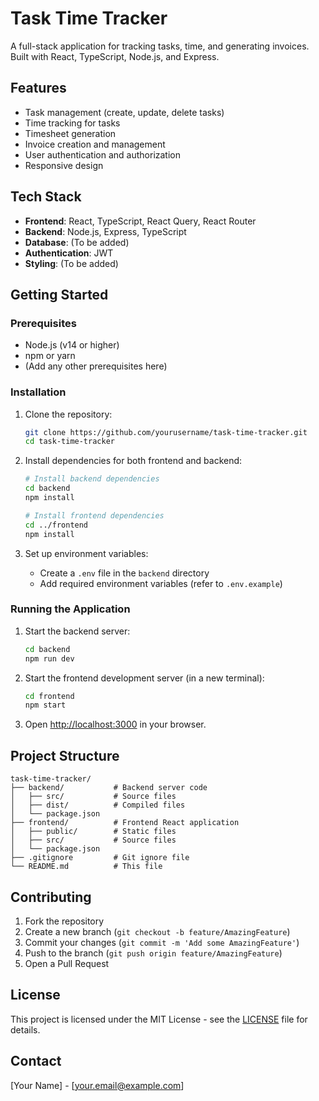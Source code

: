 # Task Time Tracker

A full-stack application for tracking tasks, time, and generating invoices. Built with React, TypeScript, Node.js, and Express.

## Features

- Task management (create, update, delete tasks)
- Time tracking for tasks
- Timesheet generation
- Invoice creation and management
- User authentication and authorization
- Responsive design

## Tech Stack

- **Frontend**: React, TypeScript, React Query, React Router
- **Backend**: Node.js, Express, TypeScript
- **Database**: (To be added)
- **Authentication**: JWT
- **Styling**: (To be added)

## Getting Started

### Prerequisites

- Node.js (v14 or higher)
- npm or yarn
- (Add any other prerequisites here)

### Installation

1. Clone the repository:
   ```bash
   git clone https://github.com/yourusername/task-time-tracker.git
   cd task-time-tracker
   ```

2. Install dependencies for both frontend and backend:
   ```bash
   # Install backend dependencies
   cd backend
   npm install
   
   # Install frontend dependencies
   cd ../frontend
   npm install
   ```

3. Set up environment variables:
   - Create a `.env` file in the `backend` directory
   - Add required environment variables (refer to `.env.example`)

### Running the Application

1. Start the backend server:
   ```bash
   cd backend
   npm run dev
   ```

2. Start the frontend development server (in a new terminal):
   ```bash
   cd frontend
   npm start
   ```

3. Open [http://localhost:3000](http://localhost:3000) in your browser.

## Project Structure

```
task-time-tracker/
├── backend/           # Backend server code
│   ├── src/           # Source files
│   ├── dist/          # Compiled files
│   └── package.json
├── frontend/          # Frontend React application
│   ├── public/        # Static files
│   ├── src/           # Source files
│   └── package.json
├── .gitignore         # Git ignore file
└── README.md          # This file
```

## Contributing

1. Fork the repository
2. Create a new branch (`git checkout -b feature/AmazingFeature`)
3. Commit your changes (`git commit -m 'Add some AmazingFeature'`)
4. Push to the branch (`git push origin feature/AmazingFeature`)
5. Open a Pull Request

## License

This project is licensed under the MIT License - see the [LICENSE](LICENSE) file for details.

## Contact

[Your Name] - [your.email@example.com]

